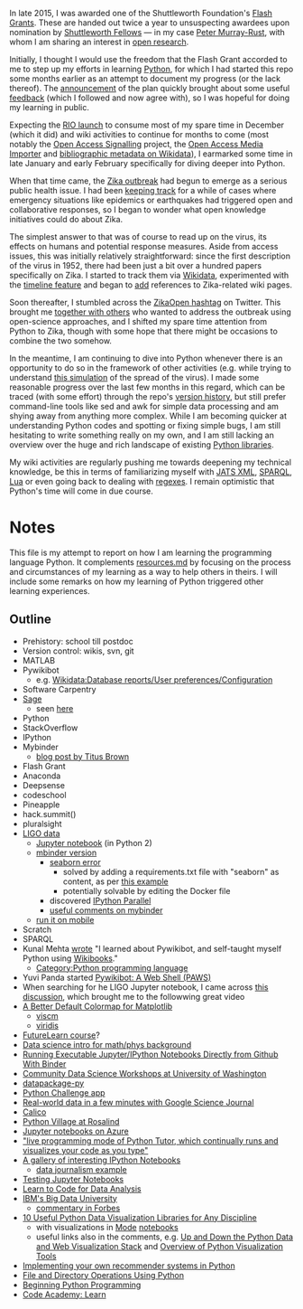 In late 2015, I was awarded one of the Shuttleworth Foundation's [Flash Grants](https://www.shuttleworthfoundation.org/flashgrants/). These are handed out twice a year to unsuspecting awardees upon nomination by [Shuttleworth Fellows](https://shuttleworthfoundation.org/fellows/) &mdash; in my case [Peter Murray-Rust](https://en.wikipedia.org/wiki/Peter_Murray-Rust), with whom I am sharing an interest in [open research](https://www.youtube.com/watch?v=LwW1-X3glak).

Initially, I thought I would use the freedom that the Flash Grant accorded to me to step up my efforts in learning [Python](https://www.python.org/), for which I had started this repo some months earlier as an attempt to document my progress (or the lack thereof). The [announcement](https://twitter.com/EvoMRI/status/668738865600032768) of the plan quickly brought about some useful [feedback](https://twitter.com/kirstie_j/status/668739834664587264) (which I followed and now agree with), so I was hopeful for doing my learning in public.

Expecting the [RIO launch](http://dx.doi.org/10.3897/rio.1.e7547) to consume most of my spare time in December (which it did) and wiki activities to continue for months to come (most notably the [Open Access Signalling](https://en.wikipedia.org/wiki/Wikipedia:WikiProject_Open_Access/Signalling_OA-ness) project, the [Open Access Media Importer](https://commons.wikimedia.org/wiki/User:Open_Access_Media_Importer_Bot) and [bibliographic metadata on Wikidata](https://www.wikidata.org/wiki/Template:Bibliographical_properties)), I earmarked some time in late January and early February specifically for diving deeper into Python.

When that time came, the [Zika outbreak](https://en.wikipedia.org/wiki/2015%E2%80%9316_Zika_virus_epidemic) had begun to emerge as a serious public health issue. I had been [keeping track](https://github.com/Daniel-Mietchen/datascience/blob/master/emergency-response.md) for a while of cases where emergency situations like epidemics or earthquakes had triggered open and collaborative responses, so I began to wonder what open knowledge initiatives could do about Zika.

The simplest answer to that was of course to read up on the virus, its effects on humans and potential response measures. Aside from access issues, this was initially relatively straightforward: since the first description of the virus in 1952, there had been just a bit over a hundred papers specifically on Zika. I started to track them via [Wikidata](https://query.wikidata.org/#SELECT%20%3Fitem%20WHERE%20{%20{%20%3Fitem%20wdt%3AP921%20wd%3AQ202864%20.%20}%20UNION%20{%20%3Fitem%20wdt%3AP921%20wd%3AQ8071861%20.%20}%20}), experimented with the [timeline feature](https://tools.wmflabs.org/wikidata-timeline/#/timeline?query=CLAIM%5B921:202864%5D%20OR%20CLAIM%5B921:8071861%5D) and began to [add](https://en.wikipedia.org/w/index.php?title=Zika_virus&type=revision&diff=701345863&oldid=701318605) references to Zika-related wiki pages.

Soon thereafter, I stumbled across the [ZikaOpen hashtag](https://twitter.com/collabchem/status/692762591706365953) on Twitter. This brought me [together with others](http://dx.doi.org/10.12688/f1000research.8013.1) who wanted to address the outbreak using open-science approaches, and I shifted my spare time attention from Python to Zika, though with some hope that there might be occasions to combine the two somehow.

In the meantime, I am continuing to dive into Python whenever there is an opportunity to do so in the framework of other activities (e.g. while trying to understand [this simulation](www.spatial-epi.com/zika-virus-vector-control-2/) of the spread of the virus). I made some reasonable progress over the last few months in this regard, which can be traced (with some effort) through the repo's [version history](https://github.com/Daniel-Mietchen/learning2code/commits/master), but still prefer command-line tools like sed and awk for simple data processing and am shying away from anything more complex. While I am becoming quicker at understanding Python codes and spotting or fixing simple bugs, I am still hesitating to write something really on my own, and I am still lacking an overview over the huge and rich landscape of existing [Python libraries](https://pypi.python.org/pypi?%3Aaction=index).

My wiki activities are regularly pushing me towards deepening my technical knowledge, be this in terms of familiarizing myself with [JATS XML](https://www.ncbi.nlm.nih.gov/books/NBK159964/), [SPARQL](https://query.wikidata.org/#PREFIX%20wd%3A%20%3Chttp%3A%2F%2Fwww.wikidata.org%2Fentity%2F%3E%0APREFIX%20wdt%3A%20%3Chttp%3A%2F%2Fwww.wikidata.org%2Fprop%2Fdirect%2F%3E%0APREFIX%20prov%3A%20%3Chttp%3A%2F%2Fwww.w3.org%2Fns%2Fprov%23%3E%0APREFIX%20pr%3A%20%3Chttp%3A%2F%2Fwww.wikidata.org%2Fprop%2Freference%2F%3E%0A%0ASELECT%20%3Fstatement%20%3FPMID%20%3FPMCID%20WHERE%20%7B%0A%20%20%3Fstatement%20prov%3AwasDerivedFrom%2Fpr%3AP248%20%3Fpaper%20.%0A%20%20%3Fpaper%20wdt%3AP31%20wd%3AQ13442814%20.%0A%20%20OPTIONAL%20%7B%20%3Fpaper%20wdt%3AP698%20%3FPMID%20.%20%7D%0A%20%20OPTIONAL%20%7B%20%3Fpaper%20wdt%3AP932%20%3FPMCID%20.%20%7D%0A%20%20FILTER%20%28BOUND%28%3FPMID%29%29%0A%7D), [Lua](https://www.wikidata.org/w/index.php?title=Module:Cite&action=edit) or even going back to dealing with  [regexes](https://www.wikidata.org/w/index.php?title=Property_talk:P304&diff=prev&oldid=340705527). I remain optimistic that Python's time will come in due course.

# Notes
This file is my attempt to report on how I am learning the programming language Python. It complements [resources.md](https://github.com/Daniel-Mietchen/learning2code/blob/master/resources.md) by focusing on the process and circumstances of my learning as a way to help others in theirs. I will include some remarks on how my learning of Python triggered other learning experiences.

## Outline
* Prehistory: school till postdoc
* Version control: wikis, svn, git
* MATLAB
* Pywikibot
  * e.g. [Wikidata:Database reports/User preferences/Configuration](https://www.wikidata.org/wiki/Wikidata:Database_reports/User_preferences/Configuration)
* Software Carpentry
* [Sage](http://www.sagemath.org/)
  * seen [here](http://ways.org/en/node/1078)
* Python
* StackOverflow
* IPython
* Mybinder
  * [blog post by Titus Brown](http://ivory.idyll.org/blog//2016-mybinder.html)
* Flash Grant
* Anaconda
* Deepsense
* codeschool
* Pineapple
* hack.summit()
* pluralsight
* [LIGO data](https://losc.ligo.org/events/GW150914/)
   * [Jupyter notebook](https://losc.ligo.org/s/events/GW150914/GW150914_tutorial.ipynb) (in Python 2)
   * [mbinder version](http://mybinder.org/repo/cranmer/ligo-binder)
     * [seaborn error](http://stackoverflow.com/questions/33451260/cannot-import-seaborn)
       * solved by adding a requirements.txt file with "seaborn" as content, as per [this example](https://github.com/binder-project/example-requirements/blob/master/requirements.txt)
       * potentially solvable by editing the Docker file
     * discovered [IPython Parallel](https://github.com/ipython/ipyparallel)
     * [useful comments on mybinder](http://blog.ouseful.info/2015/10/31/running-github-hosted-jupyter-previously-ipython-notebooks-as-online-applications/)
   * [run it on mobile](https://twitter.com/KyleCranmer/status/698240530900193282)
* Scratch
* SPARQL
* Kunal Mehta [wrote](https://meta.wikimedia.org/wiki/Affiliate-selected_Board_seats/2016/Nominations/Kunal_Mehta) "I learned about Pywikibot, and self-taught myself Python using [Wikibooks](https://en.wikibooks.org/wiki/Non-Programmer's_Tutorial_for_Python_2.6)."
   * [Category:Python programming language](https://en.wikibooks.org/wiki/Category:Python_programming_language)
* Yuvi Panda started [Pywikibot: A Web Shell (PAWS)](https://www.mediawiki.org/wiki/Manual:Pywikibot/PAWS)
* When searching for he LIGO Jupyter notebook, I came across [this discussion](https://news.ycombinator.com/item?id=11094009), which brought me to the followwing great video
* [A Better Default Colormap for Matplotlib](https://www.youtube.com/watch?v=xAoljeRJ3lU)
   * [viscm](https://github.com/matplotlib/viscm)
   * [viridis](https://bids.github.io/colormap/)
* [FutureLearn course](https://www.futurelearn.com/courses/learn-to-code)?
* [Data science intro for math/phys background](http://p.migdal.pl/2016/03/15/data-science-intro-for-math-phys-background.html)
* [Running Executable Jupyter/IPython Notebooks Directly from Github With Binder](http://blog.ouseful.info/2015/10/31/running-github-hosted-jupyter-previously-ipython-notebooks-as-online-applications/)
* [Community Data Science Workshops at University of Washington](http://wiki.communitydata.cc/Community_Data_Science_Workshops_%28Spring_2016%29)
* [datapackage-py](https://github.com/frictionlessdata/datapackage-py)
* [Python Challenge app](https://play.google.com/store/apps/details?id=sg.apps.garden.pythonchallenge)
* [Real-world data in a few minutes with Google Science Journal](http://nbviewer.jupyter.org/github/fperez/science-journal-demo/blob/master/Light%20data%20with%20Google%20Science%20Journal.ipynb)
* [Calico](https://www.projectcalico.org/)
* [Python Village at Rosalind](http://rosalind.info/problems/list-view/?location=python-village)
* [Jupyter notebooks on Azure](https://notebooks.azure.com/)
* ["live programming mode of Python Tutor, which continually runs and visualizes your code as you type"](http://pythontutor.com/live.html#mode=edit)
* [A gallery of interesting IPython Notebooks](https://github.com/ipython/ipython/wiki/A-gallery-of-interesting-IPython-Notebooks)
  * [data journalism example](https://github.com/BuzzFeedNews/2016-01-tennis-betting-analysis/blob/master/notebooks/tennis-analysis.ipynb)
* [Testing Jupyter Notebooks](http://blog.thedataincubator.com/2016/06/testing-jupyter-notebooks/)
* [Learn to Code for Data Analysis](https://blog.ouseful.info/2016/04/26/want-to-get-started-with-open-data-looking-for-an-introductory-programming-course/)
* [IBM's Big Data University](http://bigdatauniversity.com/)
  * [commentary in Forbes](http://www.forbes.com/sites/bernardmarr/2016/05/26/ibms-big-data-university-free-online-learning-with-over-400000-students/#34a7f86c452a)
* [10 Useful Python Data Visualization Libraries for Any Discipline](https://blog.modeanalytics.com/python-data-visualization-libraries/#DataScience)
  * with visualizations in [Mode](https://about.modeanalytics.com/python/) [notebooks](https://modeanalytics.com/modeanalytics/reports/60ec15dd7173/python)
  * useful links also in the comments, e.g. [Up and Down the Python Data and Web Visualization Stack](http://nbviewer.jupyter.org/gist/wrobstory/1eb8cb704a52d18b9ee8/Up%20and%20Down%20PyData%202014.ipynb) and [Overview of Python Visualization Tools](http://pbpython.com/visualization-tools-1.html)
* [Implementing your own recommender systems in Python](http://online.cambridgecoding.com/notebooks/eWReNYcAfB/implementing-your-own-recommender-systems-in-python-2)
* [File and Directory Operations Using Python](http://code.tutsplus.com/tutorials/file-and-directory-operations-using-python--cms-25817)
* [Beginning Python Programming](http://www.openbookproject.net/books/bpp4awd/index.html)
* [Code Academy: Learn](https://www.codecademy.com/learn)
